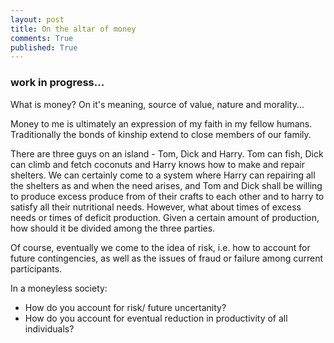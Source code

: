 ```yaml
---
layout: post
title: On the altar of money
comments: True
published: True
---
```

### work in progress...
What is money? On it's meaning, source of value, nature and morality...


Money to me is ultimately an expression of my faith in my fellow humans. 
Traditionally the bonds of kinship extend to close members of our family.   


There are three guys on an island -  Tom, Dick and Harry. Tom can fish, Dick 
can climb and fetch coconuts and Harry knows how to make and repair shelters. We 
can certainly come to a system where Harry can repairing all the shelters as and 
when the need arises, and Tom and Dick shall be willing to produce excess produce 
from of their crafts to each other and to harry to satisfy all their nutritional 
needs. However, what about times of excess needs or times of deficit production. 
Given a certain amount of production, how should it be divided among the 
three parties.

Of course, eventually we come to the idea of risk, i.e. how to account for future contingencies, 
as well as the issues of fraud or failure among current participants.

In a  moneyless society:
* How do you account for risk/ future uncertanity?
* How do you account for eventual reduction in productivity of all individuals?